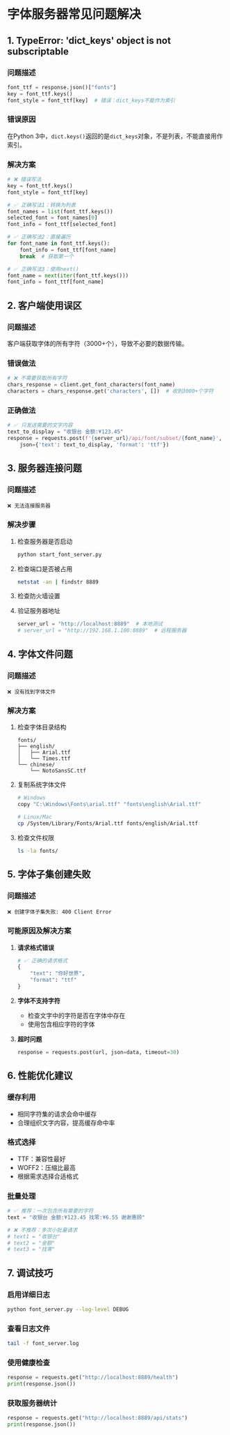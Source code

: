 # 字体服务器常见问题解决

## 1. TypeError: 'dict_keys' object is not subscriptable

### 问题描述
```python
font_ttf = response.json()["fonts"]
key = font_ttf.keys()
font_style = font_ttf[key]  # 错误：dict_keys不能作为索引
```

### 错误原因
在Python 3中，`dict.keys()`返回的是`dict_keys`对象，不是列表，不能直接用作索引。

### 解决方案
```python
# ❌ 错误写法
key = font_ttf.keys()
font_style = font_ttf[key]

# ✅ 正确写法1：转换为列表
font_names = list(font_ttf.keys())
selected_font = font_names[0]
font_info = font_ttf[selected_font]

# ✅ 正确写法2：直接遍历
for font_name in font_ttf.keys():
    font_info = font_ttf[font_name]
    break  # 获取第一个

# ✅ 正确写法3：使用next()
font_name = next(iter(font_ttf.keys()))
font_info = font_ttf[font_name]
```

## 2. 客户端使用误区

### 问题描述
客户端获取字体的所有字符（3000+个），导致不必要的数据传输。

### 错误做法
```python
# ❌ 不需要获取所有字符
chars_response = client.get_font_characters(font_name)
characters = chars_response.get('characters', [])  # 收到3000+个字符
```

### 正确做法
```python
# ✅ 只发送需要的文字内容
text_to_display = "收银台 金额:¥123.45"
response = requests.post(f'{server_url}/api/font/subset/{font_name}',
    json={'text': text_to_display, 'format': 'ttf'})
```

## 3. 服务器连接问题

### 问题描述
```
❌ 无法连接服务器
```

### 解决步骤
1. 检查服务器是否启动
   ```bash
   python start_font_server.py
   ```

2. 检查端口是否被占用
   ```bash
   netstat -an | findstr 8889
   ```

3. 检查防火墙设置

4. 验证服务器地址
   ```python
   server_url = "http://localhost:8889"  # 本地测试
   # server_url = "http://192.168.1.100:8889"  # 远程服务器
   ```

## 4. 字体文件问题

### 问题描述
```
❌ 没有找到字体文件
```

### 解决方案
1. 检查字体目录结构
   ```
   fonts/
   ├── english/
   │   ├── Arial.ttf
   │   └── Times.ttf
   └── chinese/
       └── NotoSansSC.ttf
   ```

2. 复制系统字体文件
   ```bash
   # Windows
   copy "C:\Windows\Fonts\arial.ttf" "fonts\english\Arial.ttf"
   
   # Linux/Mac
   cp /System/Library/Fonts/Arial.ttf fonts/english/Arial.ttf
   ```

3. 检查文件权限
   ```bash
   ls -la fonts/
   ```

## 5. 字体子集创建失败

### 问题描述
```
❌ 创建字体子集失败: 400 Client Error
```

### 可能原因及解决方案

1. **请求格式错误**
   ```python
   # ✅ 正确的请求格式
   {
       "text": "你好世界",
       "format": "ttf"
   }
   ```

2. **字体不支持字符**
   - 检查文字中的字符是否在字体中存在
   - 使用包含相应字符的字体

3. **超时问题**
   ```python
   response = requests.post(url, json=data, timeout=30)
   ```

## 6. 性能优化建议

### 缓存利用
- 相同字符集的请求会命中缓存
- 合理组织文字内容，提高缓存命中率

### 格式选择
- TTF：兼容性最好
- WOFF2：压缩比最高
- 根据需求选择合适格式

### 批量处理
```python
# ✅ 推荐：一次包含所有需要的字符
text = "收银台 金额:¥123.45 找零:¥6.55 谢谢惠顾"

# ❌ 不推荐：多次小批量请求
# text1 = "收银台"
# text2 = "金额"
# text3 = "找零"
```

## 7. 调试技巧

### 启用详细日志
```bash
python font_server.py --log-level DEBUG
```

### 查看日志文件
```bash
tail -f font_server.log
```

### 使用健康检查
```python
response = requests.get("http://localhost:8889/health")
print(response.json())
```

### 获取服务器统计
```python
response = requests.get("http://localhost:8889/api/stats")
print(response.json())
``` 